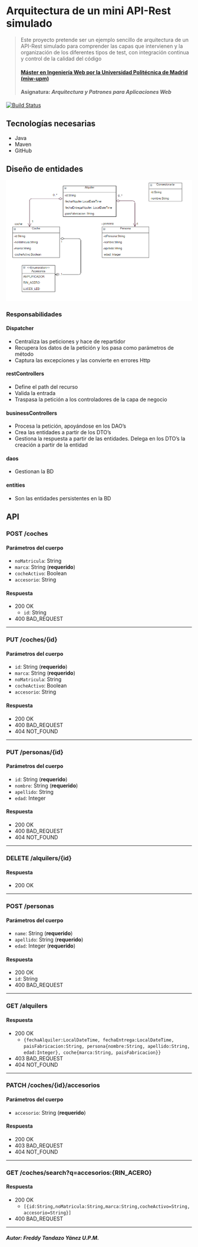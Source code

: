 # Arquitectura de un mini API-Rest simulado
> Este proyecto pretende ser un ejemplo sencillo de arquitectura de un API-Rest simulado para comprender las capas que intervienen y la organización de los diferentes tipos de test, con integración continua y control de la calidad del código
> #### [Máster en Ingeniería Web por la Universidad Politécnica de Madrid (miw-upm)](http://miw.etsisi.upm.es)
> #### Asignatura: *Arquitectura y Patrones para Aplicaciones Web*

[![Build Status](https://travis-ci.org/miw-upm/APAW-themes-layers.svg?branch=develop)](https://travis-ci.org/miw-upm/APAW-themes-layers)

## Tecnologías necesarias
* Java
* Maven
* GitHub

## Diseño de entidades
![diagrama-clases-alquiler-coches](./docs/alquilercoches.png)

### Responsabilidades
#### Dispatcher
* Centraliza las peticiones y hace de repartidor
* Recupera los datos de la petición y los pasa como parámetros de método
* Captura las excepciones y las convierte en errores Http
#### restControllers
* Define el path del recurso
* Valida la entrada
* Traspasa la petición a los controladores de la capa de negocio
#### businessControllers
* Procesa la petición, apoyándose en los DAO’s
* Crea las entidades a partir de los DTO’s
* Gestiona la respuesta a partir de las entidades. Delega en los DTO’s la creación a partir de la entidad
#### daos
* Gestionan la BD
#### entities
* Son las entidades persistentes en la BD

## API

### POST /coches
#### Parámetros del cuerpo
- `noMatricula`: String
- `marca`: String (**requerido**)
- `cocheActivo`:  Boolean
- `accesorio`:  String
#### Respuesta
- 200 OK
  - `id`: String
- 400 BAD_REQUEST

---
### PUT /coches/{id}
#### Parámetros del cuerpo
- `id`: String (**requerido**)
- `marca`: String (**requerido**)
- `noMatricula`: String
- `cocheActivo`: Boolean
- `accesorio`: String

#### Respuesta
- 200 OK
- 400 BAD_REQUEST
- 404 NOT_FOUND
---
### PUT /personas/{id}
#### Parámetros del cuerpo
- `id`: String (**requerido**)
- `nombre`: String (**requerido**)
- `apellido`: String
- `edad`: Integer

#### Respuesta
- 200 OK
- 400 BAD_REQUEST
- 404 NOT_FOUND
---
### DELETE /alquilers/{id}
#### Respuesta
- 200 OK 
---
### POST /personas
#### Parámetros del cuerpo
- `name`: String (**requerido**)
- `apellido`: String (**requerido**)
- `edad`: Integer (**requerido**)
#### Respuesta
- 200 OK
- `id`: String
- 400 BAD_REQUEST
---
### GET /alquilers
#### Respuesta
- 200 OK 
  - `{fechaAlquiler:LocalDateTime, fechaEntrega:LocalDateTime, paisFabricacion:String, persona{nombre:String, apellido:String, edad:Integer}, coche{marca:String, paisFabricacion}}`
- 403 BAD_REQUEST
- 404 NOT_FOUND
---
### PATCH /coches/{id}/accesorios
#### Parámetros del cuerpo
- `accesorio`: String (**requerido**)
#### Respuesta
- 200 OK 
- 403 BAD_REQUEST
- 404 NOT_FOUND
---
### GET /coches/search?q=accesorios:{RIN_ACERO}
#### Respuesta
- 200 OK
  - `[{id:String,noMatricula:String,marca:String,cocheActivo=String, accesorio=String}]`
- 400 BAD_REQUEST
---
##### Autor: Freddy Tandazo Yánez U.P.M.
